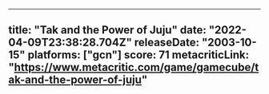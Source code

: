 
---
title: "Tak and the Power of Juju"
date: "2022-04-09T23:38:28.704Z"
releaseDate: "2003-10-15"
platforms: ["gcn"]
score: 71
metacriticLink: "https://www.metacritic.com/game/gamecube/tak-and-the-power-of-juju"
---
